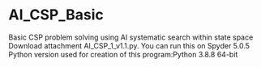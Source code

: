 # AI_CSP_Basic
Basic CSP problem solving using AI systematic search within state space
Download attachment AI_CSP_1_v1.1.py.
You can run this on Spyder 5.0.5 
Python version used for creation of this program:Python 3.8.8 64-bit
